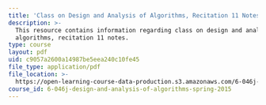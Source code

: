 ```yaml
---
title: 'Class on Design and Analysis of Algorithms, Recitation 11 Notes'
description: >-
  This resource contains information regarding class on design and analysis of
  algorithms, recitation 11 notes.
type: course
layout: pdf
uid: c9057a2600a14987be5eea240c10fe45
file_type: application/pdf
file_location: >-
  https://open-learning-course-data-production.s3.amazonaws.com/6-046j-design-and-analysis-of-algorithms-spring-2015/c9057a2600a14987be5eea240c10fe45_MIT6_046JS15_Recitation11.pdf
course_id: 6-046j-design-and-analysis-of-algorithms-spring-2015
---
```

